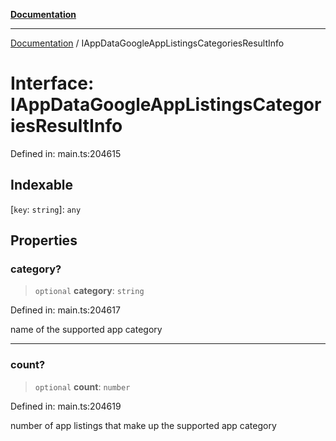 [**Documentation**](../README.md)

***

[Documentation](../README.md) / IAppDataGoogleAppListingsCategoriesResultInfo

# Interface: IAppDataGoogleAppListingsCategoriesResultInfo

Defined in: main.ts:204615

## Indexable

\[`key`: `string`\]: `any`

## Properties

### category?

> `optional` **category**: `string`

Defined in: main.ts:204617

name of the supported app category

***

### count?

> `optional` **count**: `number`

Defined in: main.ts:204619

number of app listings that make up the supported app category
